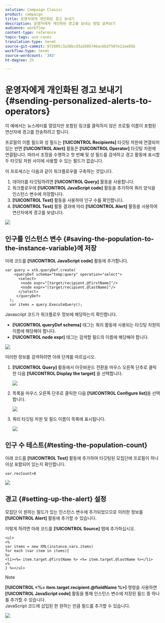 ```yaml
---
solution: Campaign Classic
product: campaign
title: 운영자에게 개인화된 경고 보내기
description: 운영자에게 개인화된 경고를 보내는 방법 살펴보기
audience: workflow
content-type: reference
topic-tags: use-cases
translation-type: tm+mt
source-git-commit: 972885c3a38bcd3a260574bacbb3f507e11ae05b
workflow-type: tm+mt
source-wordcount: '343'
ht-degree: 2%

---
```



# 운영자에게 개인화된 경고 보내기{#sending-personalized-alerts-to-operators}

이 예에서는 뉴스레터를 열었지만 포함된 링크를 클릭하지 않은 프로필 이름이 포함된 연산자에 경고를 전송하려고 합니다.

프로필의 이름 필드와 성 필드는 **[!UICONTROL Recipients]** 타깃팅 차원에 연결되어 있는 반면 **[!UICONTROL Alert]** 활동은 **[!UICONTROL Operator]** 타깃팅 차원에 연결됩니다. 따라서 조정을 수행하고 첫 번째 및 성 필드를 검색하고 경고 활동에 표시할 두 타깃팅 차원 사이에 사용할 수 있는 필드가 없습니다.

이 프로세스는 다음과 같이 워크플로우를 구축하는 것입니다.

1. 데이터를 타깃팅하려면 **[!UICONTROL Query]** 활동을 사용합니다.
1. 워크플로우에 **[!UICONTROL JavaScript code]** 활동을 추가하여 쿼리 양식을 인스턴스 변수에 저장합니다.
1. **[!UICONTROL Test]** 활동을 사용하여 인구 수를 확인합니다.
1. **[!UICONTROL Test]** 활동 결과에 따라 **[!UICONTROL Alert]** 활동을 사용하여 연산자에게 경고를 보냅니다.

![](assets/uc_operator_1.png)

## 인구를 인스턴스 변수 {#saving-the-population-to-the-instance-variable}에 저장

아래 코드를 **[!UICONTROL JavaScript code]** 활동에 추가합니다.

```
var query = xtk.queryDef.create(  
    <queryDef schema="temp:query" operation="select">  
      <select>  
       <node expr="[target/recipient.@firstName]"/>  
       <node expr="[target/recipient.@lastName]"/>  
      </select>  
     </queryDef>  
  );  
  var items = query.ExecuteQuery();
```

Javascript 코드가 워크플로우 정보에 해당하는지 확인합니다.

* **[!UICONTROL queryDef schema]** 태그는 쿼리 활동에 사용되는 타깃팅 차원의 이름에 해당해야 합니다.
* **[!UICONTROL node expr]** 태그는 검색할 필드의 이름에 해당해야 합니다.

![](assets/uc_operator_3.png)

이러한 정보를 검색하려면 아래 단계를 따르십시오.

1. **[!UICONTROL Query]** 활동에서 아웃바운드 전환을 마우스 오른쪽 단추로 클릭한 다음 **[!UICONTROL Display the target]** 을 선택합니다.

   ![](assets/uc_operator_4.png)

1. 목록을 마우스 오른쪽 단추로 클릭한 다음 **[!UICONTROL Configure list]**&#x200B;을 선택합니다.

   ![](assets/uc_operator_5.png)

1. 쿼리 타깃팅 차원 및 필드 이름이 목록에 표시됩니다.

   ![](assets/uc_operator_6.png)

## 인구 수 테스트{#testing-the-population-count}

아래 코드를 **[!UICONTROL Test]** 활동에 추가하여 타깃팅된 모집단에 프로필이 하나 이상 포함되어 있는지 확인합니다.

```
var.recCount>0
```

![](assets/uc_operator_7.png)

## 경고 {#setting-up-the-alert} 설정

모집단 이 원하는 필드가 있는 인스턴스 변수에 추가되었으므로 이러한 정보를 **[!UICONTROL Alert]** 활동에 추가할 수 있습니다.

이렇게 하려면 아래 코드를 **[!UICONTROL Source]** 탭에 추가하십시오.

```
<ul>
<%
var items = new XML(instance.vars.items)
for each (var item in items){
%>
<li><%= item.target.@firstName %> <%= item.target.@lastName %></li>
<%
} %></ul>
```

>[!NOTE]
>
>**[!UICONTROL <%= item.target.recipient.@fieldName %>]** 명령을 사용하면 **[!UICONTROL JavaScript code]** 활동을 통해 인스턴스 변수에 저장된 필드 중 하나를 추가할 수 있습니다.\
>JavaScript 코드에 삽입된 한 원하는 만큼 필드를 추가할 수 있습니다.

![](assets/uc_operator_8.png)

